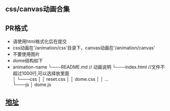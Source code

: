 ## css/canvas动画合集

## PR格式
- 请使用html格式化后在提交
- css动画在'/animation/css'目录下，canvas动画在'/animation/canvas'
- 不要使用图片
- dome结构如下
- 
  animation-name
  └───README.md // 动画说明
  └───index.html //文件不超过1000行,可以选择放里面   
  │
  └───css
  │   │   reset.css
  │   │   dome.css
  │   │   ...   
  └───js
      │   dome.js

## [地址](http://www.huafeng.site:3000)
